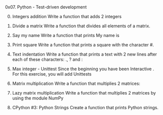 0x07. Python - Test-driven development

0. Integers addition
Write a function that adds 2 integers

1. Divide a matrix
Write a function that divides all elements of a matrix.

2. Say my name
Write a function that prints My name is <first name> <last name>

3. Print square
Write a function that prints a square with the character #.

4. Text indentation
Write a function that prints a text with 2 new lines after each of these characters: ., ? and :

5. Max integer - Unittest
Since the beginning you have been Interactive . For this exercise, you will add Unittests

6. Matrix multiplication
Write a function that multiplies 2 matrices:

7. Lazy matrix multiplication
Write a function that multiplies 2 matrices by using the module NumPy

8. CPython #3: Python Strings
Create a function that prints Python strings.
